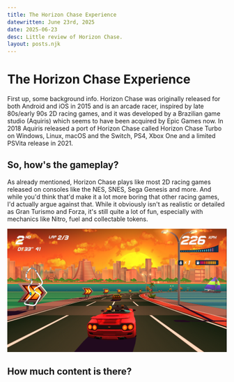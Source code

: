 ```yaml
---
title: The Horizon Chase Experience
datewritten: June 23rd, 2025
date: 2025-06-23
desc: Little review of Horizon Chase.
layout: posts.njk
---
```


# The Horizon Chase Experience
First up, some background info. Horizon Chase was originally released for both Android and iOS in 2015 and is an arcade racer, inspired by late 80s/early 90s 2D racing games, and it was developed by a Brazilian game studio (Aquiris) which seems to have been acquired by Epic Games now. In 2018 Aquiris released a port of Horizon Chase called Horizon Chase Turbo on Windows, Linux, macOS and the Switch, PS4, Xbox One and a limited PSVita release in 2021.

## So, how's the gameplay?
As already mentioned, Horizon Chase plays like most 2D racing games released on consoles like the NES, SNES, Sega Genesis and more. And while you'd think that'd make it a lot more boring that other racing games, I'd actually argue against that. While it obviously isn't as realistic or detailed as Gran Turismo and Forza, it's still quite a lot of fun, especially with mechanics like Nitro, fuel and collectable tokens.

![image](/assets/blog/HC/hc1.png)

## How much content is there?
